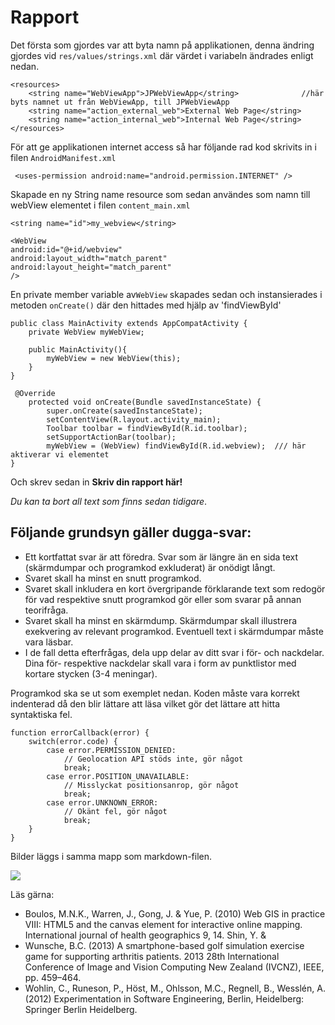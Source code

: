 
# Rapport

Det första som gjordes var att byta namn på applikationen, denna ändring gjordes vid `res/values/strings.xml` där värdet i variabeln ändrades enligt nedan.

```
<resources>
    <string name="WebViewApp">JPWebViewApp</string>              //här byts namnet ut från WebViewApp, till JPWebViewApp
    <string name="action_external_web">External Web Page</string>
    <string name="action_internal_web">Internal Web Page</string>
</resources>
```

För att ge applikationen internet access så har följande rad kod skrivits in i filen `AndroidManifest.xml` 

```
 <uses-permission android:name="android.permission.INTERNET" />
```
Skapade en ny String name resource som sedan användes som namn till webView elementet i filen `content_main.xml`

```
<string name="id">my_webview</string>
```
```
<WebView
android:id="@+id/webview"
android:layout_width="match_parent"
android:layout_height="match_parent"
/>
```
En private member variable av`WebView` skapades sedan och instansierades i metoden `onCreate()`
där den hittades med hjälp av 'findViewById'
```
public class MainActivity extends AppCompatActivity {
    private WebView myWebView;

    public MainActivity(){
        myWebView = new WebView(this);
    }
}
```

```
 @Override
    protected void onCreate(Bundle savedInstanceState) {
        super.onCreate(savedInstanceState);
        setContentView(R.layout.activity_main);
        Toolbar toolbar = findViewById(R.id.toolbar);
        setSupportActionBar(toolbar);
        myWebView = (WebView) findViewById(R.id.webview);  /// här aktiverar vi elementet
}
```


Och skrev sedan in 
**Skriv din rapport här!**

_Du kan ta bort all text som finns sedan tidigare_.

## Följande grundsyn gäller dugga-svar:

- Ett kortfattat svar är att föredra. Svar som är längre än en sida text (skärmdumpar och programkod exkluderat) är onödigt långt.
- Svaret skall ha minst en snutt programkod.
- Svaret skall inkludera en kort övergripande förklarande text som redogör för vad respektive snutt programkod gör eller som svarar på annan teorifråga.
- Svaret skall ha minst en skärmdump. Skärmdumpar skall illustrera exekvering av relevant programkod. Eventuell text i skärmdumpar måste vara läsbar.
- I de fall detta efterfrågas, dela upp delar av ditt svar i för- och nackdelar. Dina för- respektive nackdelar skall vara i form av punktlistor med kortare stycken (3-4 meningar).

Programkod ska se ut som exemplet nedan. Koden måste vara korrekt indenterad då den blir lättare att läsa vilket gör det lättare att hitta syntaktiska fel.

```
function errorCallback(error) {
    switch(error.code) {
        case error.PERMISSION_DENIED:
            // Geolocation API stöds inte, gör något
            break;
        case error.POSITION_UNAVAILABLE:
            // Misslyckat positionsanrop, gör något
            break;
        case error.UNKNOWN_ERROR:
            // Okänt fel, gör något
            break;
    }
}
```

Bilder läggs i samma mapp som markdown-filen.

![](android.png)

Läs gärna:

- Boulos, M.N.K., Warren, J., Gong, J. & Yue, P. (2010) Web GIS in practice VIII: HTML5 and the canvas element for interactive online mapping. International journal of health geographics 9, 14. Shin, Y. &
- Wunsche, B.C. (2013) A smartphone-based golf simulation exercise game for supporting arthritis patients. 2013 28th International Conference of Image and Vision Computing New Zealand (IVCNZ), IEEE, pp. 459–464.
- Wohlin, C., Runeson, P., Höst, M., Ohlsson, M.C., Regnell, B., Wesslén, A. (2012) Experimentation in Software Engineering, Berlin, Heidelberg: Springer Berlin Heidelberg.
